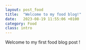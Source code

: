 ```yaml
---
layout: post_food
title:  "Welcome to my food blog!"
date:   2023-08-19 11:55:06 +0100
category: Food
class: intro 
---
```


Welcome to my first food blog post !
